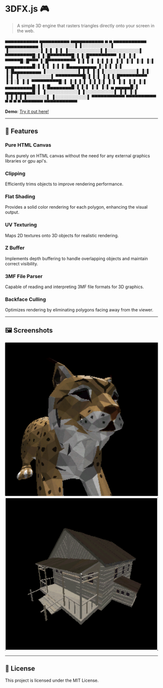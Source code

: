 # 3DFX.js 🎮

> A simple 3D engine that rasters triangles directly onto your screen in the web.

 ▄▄▄▄▄▄▄▄▄▄▄  ▄▄▄▄▄▄▄▄▄▄   ▄▄▄▄▄▄▄▄▄▄▄  ▄       ▄     ▄▄▄▄▄▄▄▄▄▄▄  ▄▄▄▄▄▄▄▄▄▄▄ 
▐░░░░░░░░░░░▌▐░░░░░░░░░░▌ ▐░░░░░░░░░░░▌▐░▌     ▐░▌   ▐░░░░░░░░░░░▌▐░░░░░░░░░░░▌
 ▀▀▀▀▀▀▀▀▀█░▌▐░█▀▀▀▀▀▀▀█░▌▐░█▀▀▀▀▀▀▀▀▀  ▐░▌   ▐░▌     ▀▀▀▀▀█░█▀▀▀ ▐░█▀▀▀▀▀▀▀▀▀ 
          ▐░▌▐░▌       ▐░▌▐░▌            ▐░▌ ▐░▌           ▐░▌    ▐░▌          
 ▄▄▄▄▄▄▄▄▄█░▌▐░▌       ▐░▌▐░█▄▄▄▄▄▄▄▄▄    ▐░▐░▌            ▐░▌    ▐░█▄▄▄▄▄▄▄▄▄ 
▐░░░░░░░░░░░▌▐░▌       ▐░▌▐░░░░░░░░░░░▌    ▐░▌             ▐░▌    ▐░░░░░░░░░░░▌
 ▀▀▀▀▀▀▀▀▀█░▌▐░▌       ▐░▌▐░█▀▀▀▀▀▀▀▀▀    ▐░▌░▌            ▐░▌     ▀▀▀▀▀▀▀▀▀█░▌
          ▐░▌▐░▌       ▐░▌▐░▌            ▐░▌ ▐░▌           ▐░▌              ▐░▌
 ▄▄▄▄▄▄▄▄▄█░▌▐░█▄▄▄▄▄▄▄█░▌▐░▌           ▐░▌   ▐░▌  ▄  ▄▄▄▄▄█░▌     ▄▄▄▄▄▄▄▄▄█░▌
▐░░░░░░░░░░░▌▐░░░░░░░░░░▌ ▐░▌          ▐░▌     ▐░▌▐░▌▐░░░░░░░▌    ▐░░░░░░░░░░░▌
 ▀▀▀▀▀▀▀▀▀▀▀  ▀▀▀▀▀▀▀▀▀▀   ▀            ▀       ▀  ▀  ▀▀▀▀▀▀▀      ▀▀▀▀▀▀▀▀▀▀▀ 

**Demo**: [Try it out here!](https://ridhwan-mohamed.github.io/3DFX.js/)

---

## 🌟 Features

### Pure HTML Canvas
Runs purely on HTML canvas without the need for any external graphics libraries or gpu api's.
### Clipping
Efficiently trims objects to improve rendering performance.
### Flat Shading
Provides a solid color rendering for each polygon, enhancing the visual output.
### UV Texturing
Maps 2D textures onto 3D objects for realistic rendering.
### Z Buffer
Implements depth buffering to handle overlapping objects and maintain correct visibility.
### 3MF File Parser
Capable of reading and interpreting 3MF file formats for 3D graphics.
### Backface Culling
Optimizes rendering by eliminating polygons facing away from the viewer.

---

## 🖼️ Screenshots

![Image 1](./public/images/bobcat.png)
![Image 2](./public/images/house.png)
<!-- Add more images as needed -->

---

## 📜 License
This project is licensed under the MIT License.
